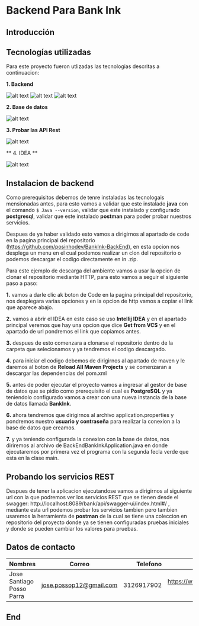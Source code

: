 # Backend Para Bank Ink

## Introducción

## Tecnologías utilizadas
Para este proyecto fueron utlizadas las tecnologias descritas a continuacion:

**1.  Backend**

![ alt text ](https://img.shields.io/badge/java-11-0085CA?style=for-the-badge&logo=java)  ![ alt text ](https://img.shields.io/badge/springboot-2.7.12-6DB33F?style=for-the-badge&logo=springboot) ![ alt text ](https://img.shields.io/badge/Swagger-1.6.9-85EA2D?style=for-the-badge&logo=Swagger) 

**2.  Base de datos**

![ alt text ](https://img.shields.io/badge/postgresql-15-4169E1?style=for-the-badge&logo=postgresql)

**3.  Probar las API Rest**

![ alt text ](https://img.shields.io/badge/postman-10.14-FF6C37?style=for-the-badge&logo=postman)

** 4. IDEA **

![ alt text ](https://img.shields.io/badge/intellijidea-2023.1-000000?style=for-the-badge&logo=intellijidea)

## Instalacion de backend
Como prerequisitos debemos de tenre instaladas las tecnologais mensionadas antes, para esto vamos a validar que este instalado **java** con el comando `$ Java --version`, validar que este instalado y configurado **postgresql**, validar que este instalado **postman** para poder probar nuestros servicios.

Despues de ya haber validado esto vamos a dirigirnos al apartado de code en la pagina principal del repositorio (https://github.com/posinhodev/BankInk-BackEnd), en esta opcion nos desplega un menu en el cual podemos realizar un clon del repositorio o podemos descargar el codigo directamente en in .zip.

Para este ejemplo de descarga del ambiente vamos a usar la opcion de clonar el repositorio mediante HTTP, para esto vamos a seguir el siguiente paso a paso:

**1.**  vamos a darle clic ak boton de Code en la pagina principal del repositorio, nos desplegara varias opciones y en la opcion de http vamos a copiar el link que aparece abajo.

**2.** vamos a abrir el IDEA en este caso se uso **Intellij IDEA** y en el apartado principal veremos que hay una opcion que dice **Get from VCS** y en el apartado de url pondremos el link que copiamos antes.

**3.** despues de esto comenzara a clonarse el repositorio dentro de la carpeta que selecionamos y ya tendremos el codigo descargado.

**4.** para iniciar el codigo debemos de dirigirnos al apartado de maven y le daremos al boton de **Reload All Maven Projects** y se comenzaran a descargar las dependencias del pom.xml

**5.** antes de poder ejecutar el proyecto vamos a ingresar al gestor de base de datos que se pidio como prerequisito el cual es **PostgreSQL** y ya teniendolo configurado vamos a crear con una nueva instancia de la base de datos llamada **BankInk**.

**6.** ahora tendremos que dirigirnos al archivo application.properties y pondremos nuestro **usuario y contraseña** para realizar la conexion a la base de datos que creamos.

**7.** y ya teniendo configurada la conexion con la base de datos, nos diriremos al archivo de BackEndBankInkApplication.java en donde ejecutaremos por primera vez el programa con la segunda fecla verde que esta en la clase main.

## Probando los servicios REST

Despues de tener la aplicacion ejecutandose vamos a dirigirnos al siguiente url con la que podremos ver los servicios REST que se tienen desde el swagger: http://localhost:8089/bank/api/swagger-ui/index.html#/ , mediante esta url podemos probar los servicios tambien pero tambien usaremos la herramienta de **postman** de la cual se tiene una coleccion en repositorio del proyecto donde ya se tienen configuradas pruebas iniciales y donde se pueden cambiar los valores para pruebas.

## Datos de contacto

| Nombres  | Correo  | Telefono | Redes |
| :------------ |:---------------:| -----:| -----:|
| Jose Santiago Posso Parra | jose.possop12@gmail.com | 3126917902 | https://www.linkedin.com/in/jose-santiago-posso-parra/ |

               
## End
